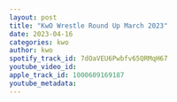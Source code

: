 ```yaml
---
layout: post
title: "KwO Wrestle Round Up March 2023"
date: 2023-04-16
categories: kwo
author: kwo
spotify_track_id: 7dOaVEU6Pwbfv65QRMqH67
youtube_video_id: 
apple_track_id: 1000609169187
youtube_metadata: 
---
```

